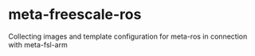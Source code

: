 meta-freescale-ros
==================

Collecting images and template configuration for meta-ros in connection with meta-fsl-arm
